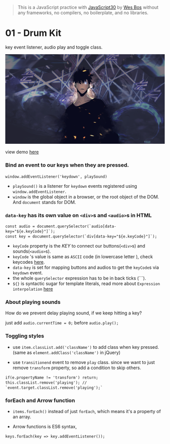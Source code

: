 > This is a JavaScript practice with [JavaScript30](https://javascript30.com/) by [Wes Bos](https://github.com/wesbos) without any frameworks, no compilers, no boilerplate, and no libraries.

# 01 - Drum Kit
key event listener, audio play and toggle class.

![](images/background.png)

view demo [here]()

### Bind an event to our keys when they are pressed.

`window.addEventListener('keydown', playSound)`

- `playSound()` is a listener for `keydown` events registered using `window.addEventListener`.
- `window` is the global object in a browser, or the root object of the DOM. And  `document` stands for DOM.

### `data-key` has its own value on `<div>`s and `<audio>`s in HTML

```
const audio = document.querySelector(`audio[data-key="${e.keyCode}"]`);
const key = document.querySelector(`div[data-key="${e.keyCode}"]`);
```

- `keyCode` property is the *KEY* to connect our buttons(`<div>`s) and sounds(`<audio>`s).
- `keyCode` 's value is same as `ASCII` code (in lowercase letter ), check keycodes [here](http://keycode.info/).
- `data-key` is set for mapping buttons and audios to get the `keyCode`s via `keydown` event.
- the whole `querySelector` expression has to be in back ticks (```).
- `${}` is syntactic sugar for template literals, read more about `Expression interpolation` [here](https://developer.mozilla.org/en-US/docs/Web/JavaScript/Reference/Template_literals)

### About playing sounds

How do we prevent delay playing sound, if we keep hitting a key?

just add `audio.currentTime = 0;` before `audio.play();`

### Toggling styles

- use `item.classList.add('className')` to add class when key pressed. (same as `element.addClass('className')` in jQuery)

- use `transitionend` event to remove `play` class. since we want to just remove `transform` property, so add a condition to skip others.

```
if(e.propertyName != 'transform') return;
this.classList.remove('playing'); // `event.target.classList.remove('playing');`
```

### forEach and Arrow function

- `items.forEach()` instead of just `forEach`, which means it's a property of an array.

- Arrow functions is ES6 syntax,

```
keys.forEach(key => key.addEventListener());
```
